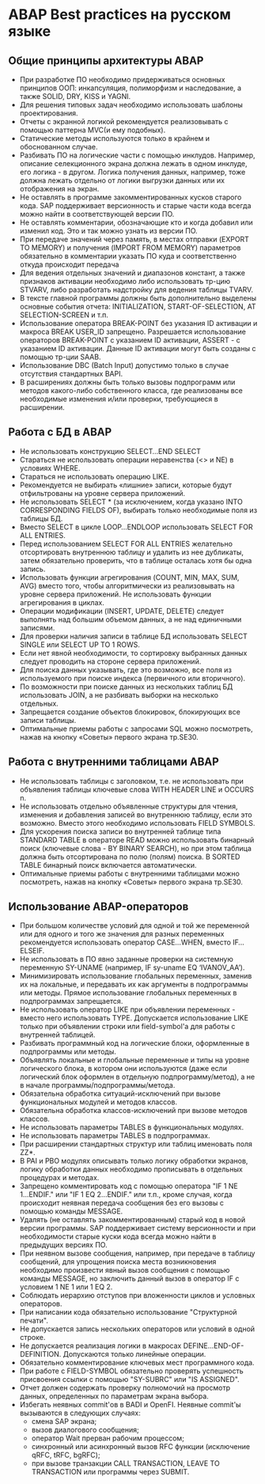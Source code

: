 # ABAP Best practices на русском языке


## Общие принципы архитектуры ABAP
* При разработке ПО необходимо придерживаться основных принципов ООП: инкапсуляция, полиморфизм и наследование, а также SOLID, DRY, KISS и YAGNI.
* Для решения типовых задач необходимо использовать шаблоны проектирования. 
* Отчеты с экранной логикой рекомендуется реализовывать с помощью паттерна MVC(и ему подобных).
* Статические методы используются только в крайнем и обоснованном случае.
* Разбивать ПО на логические части с помощью инклудов. Например, описание селекционного экрана должна лежать в одном инклуде, его логика - в другом. Логика получения данных, например, тоже должна лежать отдельно от логики выгрузки данных или их отображения на экран.
* Не оставлять в программе закомментированных кусков старого кода. SAP поддерживает версионность и старые части кода всегда можно найти в соответствующей версии ПО.
* Не оставлять комментарии, обозначающие кто и когда добавил или изменил код. Это и так можно узнать из версии ПО.
* При передаче значений через память, в местах отправки (EXPORT TO MEMORY) и получения (IMPORT FROM MEMORY) параметров обязательно в комментарии указать ПО куда и соответственно откуда происходит передача
* Для ведения отдельных значений и диапазонов констант, а также признаков активации необходимо либо использовать тр-цию STVARV, либо разработать надстройку для ведения таблицы TVARV.
* В тексте главной программы должны быть дополнительно выделены основные события отчета: INITIALIZATION, START-OF-SELECTION, AT SELECTION-SCREEN и т.п.
* Использование оператора BREAK-POINT без указания ID активации и макроса BREAK USER_ID запрещено. Разрешается использование операторов BREAK-POINT с указанием ID активации, ASSERT - с указанием ID активации. Данные ID активации могут быть созданы с помощью тр-ции SAAB.
* Использование DBC (Batch Input) допустимо только в случае отсутствия стандартных BAPI.
* В расширениях должны быть только вызовы подпрограмм или методов какого-либо собственного класса, где реализованы все необходимые изменения и/или проверки, требующиеся в расширении.
 
## Работа с БД в ABAP
* Не использовать конструкцию SELECT…END SELECT
* Стараться не использовать операции неравенства (<> и NE) в условиях WHERE.
* Стараться не использовать операцию LIKE.
* Рекомендуется не выбирать «лишние» записи, которые будут отфильтрованы на уровне сервера приложений.
* Не использовать SELECT * (за исключением, когда указано INTO CORRESPONDING FIELDS OF),  выбирать только необходимые поля из таблицы БД.
* Вместо SELECT в цикле LOOP…ENDLOOP использовать SELECT FOR ALL ENTRIES.
* Перед использованием SELECT FOR ALL ENTRIES желательно отсортировать внутреннюю таблицу и удалить из нее дубликаты, затем обязательно проверить, что в таблице осталась хотя бы одна запись.
* Использовать функции агрегирования (COUNT, MIN, MAX, SUM, AVG) вместо того, чтобы алгоритмически из реализовывать на уровне сервера приложений. Не использовать функции агрегирования в циклах.
* Операции модификации (INSERT, UPDATE, DELETE) следует выполнять над большим объемом данных, а не над единичными записями.
* Для проверки наличия записи в таблице БД использовать SELECT SINGLE или SELECT UP TO 1 ROWS.
* Если нет явной необходимости, то сортировку выбранных данных следует проводить на стороне сервера приложений.
* Для поиска данных указывать, где это возможно, все поля из используемого при поиске индекса (первичного или вторичного).
* По возможности при поиске данных из нескольких таблиц БД использовать JOIN, а не разбивать выборки на несколько отдельных.
* Запрещается создание объектов блокировок, блокирующих все записи таблицы. 
* Оптимальные приемы работы с запросами SQL можно посмотреть, нажав на кнопку «Советы» первого экрана тр.SE30.

## Работа с внутренними таблицами ABAP
* Не использовать таблицы с заголовком, т.е. не использовать при объявления таблицы ключевые слова WITH HEADER LINE и OCCURS n.
* Не использовать отдельно объявленные структуры для чтения, изменения и добавления записей во внутреннюю таблицу, если это возможно. Вместо этого необходимо использовать FIELD SYMBOLS.
* Для ускорения поиска записи во внутренней таблице типа STANDARD TABLE в операторе READ можно использовать бинарный поиск (ключевые слова - BY BINARY SEARCH), но при этом таблица должна быть отсортирована по полю (полям) поиска. В SORTED TABLE бинарный поиск включается автоматически.
* Оптимальные приемы работы с внутренними таблицами можно посмотреть, нажав на кнопку «Советы» первого экрана тр.SE30.

## Использование ABAP-операторов
* При большом количестве условий для одной и той же переменной или для одного и того же значения для разных переменных рекомендуется использовать оператор CASE…WHEN, вместо IF…ELSEIF.
* Не использовать в ПО явно заданные проверки на системную переменную SY-UNAME (например, IF sy-uname EQ ‘IVANOV_AA’).
* Минимизировать использование глобальных переменных, заменив их на локальные, и передавать их как аргументы в подпрограммы или методы. Прямое использование глобальных переменных в подпрограммах запрещается.
* Не использовать оператор LIKE при объявлении переменных - вместо него использовать TYPE. Допускается использование LIKE только при объявлении строки или field-symbol'а для работы с внутренней таблицей.
* Разбивать программный код на логические блоки, оформленные в подпрограммы или методы.
* Объявлять локальные и глобальные переменные и типы на уровне логического блока, в котором они используются (даже если логический блок оформлен в отдельную подпрограмму/метод),  а не в начале программы/подпрограммы/метода.
* Обязательна обработка ситуаций-исключений при вызове функциональных модулей и методов классов.
* Обязательна обработка классов-исключений при вызове методов классов.
* Не использовать параметры TABLES в функциональных модулях.
* Не использовать параметры TABLES в подпрограммах.
* При расширении стандартных структур или таблиц именовать поля ZZ*.
* В PAI и PBO модулях описывать только логику обработки экранов, логику обработки данных необходимо прописывать в отдельных процедурах и методах.
* Запрещено комментировать код с помощью оператора "IF 1 NE 1...ENDIF." или  "IF 1 EQ 2...ENDIF." или т.п., кроме случая, когда происходит неявная передача сообщения без его вызовы с помощью команды MESSAGE.
* Удалять (не оставлять закомментированным) старый код в новой версии программы. SAP поддерживает систему версионности и при необходимости старые куски кода всегда можно найти в предыдущих версиях ПО.
* При неявном вызове сообщения, например, при передаче в таблицу сообщений, для упрощения поиска места возникновения необходимо произвести явный вызов сообщения с помощью команды MESSAGE, но заключить данный вызов в оператор IF с условием 1 NE 1 или 1 EQ 2.
* Соблюдать иерархию отступов при вложенности циклов и условных операторов.
* При написании кода обязательно использование "Структурной печати".
* Не допускается запись нескольких операторов или условий в одной строке.
* Не допускается реализация логики в макросах DEFINE...END-OF-DEFINITION. Допускаются только линейные операции.
* Обязательно комментирование ключевых мест программного кода.
* При работе с FIELD-SYMBOL обязательно проверять успешность присвоения ссылки с помощью "SY-SUBRC" или "IS ASSIGNED".
* Отчет должен содержать проверку полномочий на просмотр данных, определенных по параметрам экрана выбора.
* Избегать неявных commit'ов в BADI и OpenFI. Неявные commit'ы вызываются в следующих случаях:
  * смена SAP экрана;
  * вызов диалогового сообщения;
  * оператор Wait прерван рабочим процессом;
  * синхронный или асинхронный вызов RFC функции (исключение qRFC, tRFC, bgRFC);
  * при вызове транзакции CALL TRANSACTION, LEAVE TO TRANSACTION или программы через SUBMIT.

